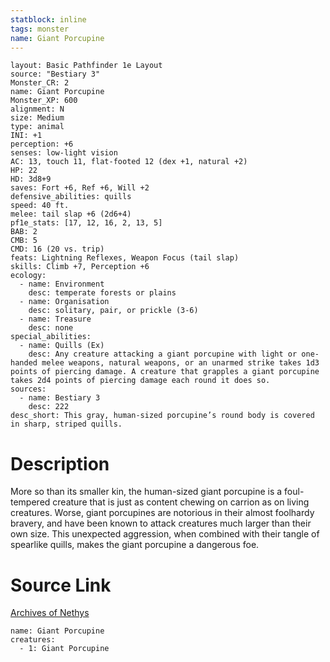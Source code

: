 ```yaml
---
statblock: inline
tags: monster
name: Giant Porcupine
---
```

```statblock
layout: Basic Pathfinder 1e Layout
source: "Bestiary 3"
Monster_CR: 2
name: Giant Porcupine
Monster_XP: 600
alignment: N
size: Medium
type: animal
INI: +1
perception: +6
senses: low-light vision
AC: 13, touch 11, flat-footed 12 (dex +1, natural +2)
HP: 22
HD: 3d8+9
saves: Fort +6, Ref +6, Will +2
defensive_abilities: quills
speed: 40 ft.
melee: tail slap +6 (2d6+4)
pf1e_stats: [17, 12, 16, 2, 13, 5]
BAB: 2
CMB: 5
CMD: 16 (20 vs. trip)
feats: Lightning Reflexes, Weapon Focus (tail slap)
skills: Climb +7, Perception +6
ecology:
  - name: Environment
    desc: temperate forests or plains
  - name: Organisation
    desc: solitary, pair, or prickle (3-6)
  - name: Treasure
    desc: none
special_abilities:
  - name: Quills (Ex)
    desc: Any creature attacking a giant porcupine with light or one-handed melee weapons, natural weapons, or an unarmed strike takes 1d3 points of piercing damage. A creature that grapples a giant porcupine takes 2d4 points of piercing damage each round it does so.
sources:
  - name: Bestiary 3
    desc: 222
desc_short: This gray, human-sized porcupine’s round body is covered in sharp, striped quills.
```
# Description
More so than its smaller kin, the human-sized giant porcupine is a foul-tempered creature that is just as content chewing on carrion as on living creatures. Worse, giant porcupines are notorious in their almost foolhardy bravery, and have been known to attack creatures much larger than their own size. This unexpected aggression, when combined with their tangle of spearlike quills, makes the giant porcupine a dangerous foe.
# Source Link
[Archives of Nethys](https://aonprd.com/MonsterDisplay.aspx?ItemName=Giant%20Porcupine)
```encounter-table
name: Giant Porcupine
creatures:
  - 1: Giant Porcupine
```

